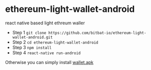 # ethereum-light-wallet-android
react native based light ethreum waller

 - Step 1
  `
    git clone https://github.com/bitbat-io/ethereum-light-wallet-android.git
  `
 - Step 2
   `
    cd ethereum-light-wallet-android
    `
- Step 3
  `
    npm install
  `
 - Step 4
 `
  react-native run-android
 `
 
 Otherwise you can simply install [wallet.apk](https://i.diawi.com/g183Up)
